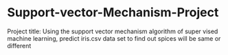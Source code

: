 # Support-vector-Mechanism-Project
Project title: Using the support vector mechanism algorithm of super vised machine learning, predict iris.csv data set to find out spices will be same or different
